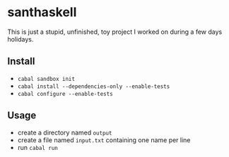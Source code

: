 santhaskell
===========

This is just a stupid, unfinished, toy project I worked on during a few days holidays.

## Install

- `cabal sandbox init`
- `cabal install --dependencies-only --enable-tests`
- `cabal configure --enable-tests`

## Usage

- create a directory named `output`
- create a file named `input.txt` containing one name per line
- run `cabal run`
